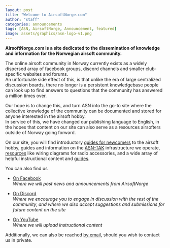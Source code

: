```yaml
---
layout: post
title: "Welcome to AirsoftNorge.com"
author: "staff"
categories: announcements
tags: [ASN, AirsoftNorge, Announcement, featured]
image: assets/graphics/asn-logo-v1.png
---
```



<!--<div class="image-thumbnail">
	<a href="{{site.baseurl}}assets/graphics/asn-banner.png">
		<img src="{{site.baseurl}}assets/graphics/asn-banner.png" width="640"/>
	</a>
	</div>-->


**AirsoftNorge.com is a site dedicated to the dissemination of knowledge and information for the Norwegian airsoft community.**


The online airsoft community in Norway currently exists as a widely dispersed array of facebook groups, discord channels and smaller club-specific websites and forums.<br>
An unfortunate side effect of this, is that unlike the era of large centralized discussion boards, there no longer is a persistent knowledgebase people can look up to find answers to questions that the community has answered a million times over.

Our hope is to change this, and turn ASN into the go-to site where the collective knowledge of the community can be documented and stored for anyone interested in the airsoft hobby.<br>
In service of this, we have changed our publishing language to English, in the hopes that content on our site can also serve as a resources airsofters outside of Norway going forward.

On our site, you will find introductory [guides for newcomers]({{site.baseurl}}/beginners) to the airsoft hobby, guides and information on the [ASN-TAK]({{site.baseurl}}/tak) infrastructure we operate, [resources]({{site.baseurl}}/resources) like wiring diagrams for radio accessories, and a wide array of helpful instructional content and [guides]({{site.baseurl}}/guides).



You can also find us

* <a href="https://www.facebook.com/AirsoftNorge" target="_blank">On Facebook</a><br>
*Where we will post news and announcements from AirsoftNorge*

* <a href="https://discord.gg/gMegmXMAPN" target="_blank">On Discord</a><br>
*Where we encourage you to engage in discussion with the rest of the community, and where we also accept suggestions and submissions for future content on the site*

* <a href="https://www.youtube.com/channel/UC0jdeJCXXosXPuwOcTH1MAA" target="_blank">On YouTube</a><br>
*Where we will upload instructional content*

Additionally, we can also be reached <a href="mailto:staff.airsoftnorge@gmail.com" target="_blank">by email</a>, should you wish to contact us in private.
